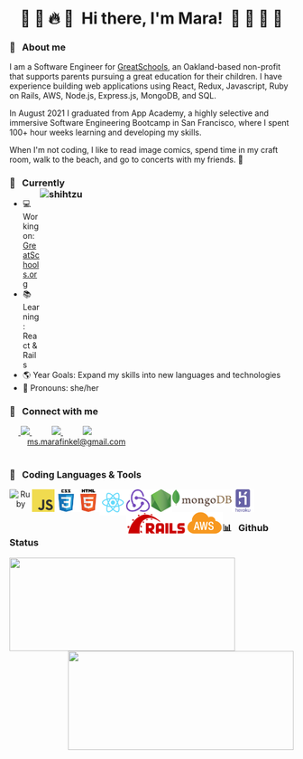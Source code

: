 <h1 align="center">🍍&nbsp;🍄&nbsp;🔥&nbsp;💖&nbsp;&nbsp;Hi there, I'm Mara!&nbsp;&nbsp;🦖&nbsp;🌈&nbsp;🧙‍&nbsp;🦈</h1>

### 🍎  &nbsp;&nbsp;About me

I am a Software Engineer for [GreatSchools](https://www.greatschools.org/), an Oakland-based non-profit that supports parents pursuing a great education for their children. I have experience building web applications using React, Redux, Javascript, Ruby on Rails, AWS, Node.js, Express.js, MongoDB, and SQL.

In August 2021 I graduated from App Academy, a highly selective and immersive Software Engineering Bootcamp in San Francisco, where I spent 100+ hour weeks learning and developing my skills.

When I'm not coding, I like to read image comics, spend time in my craft room, walk to the beach, and go to concerts with my friends. 🖖

### 🌙  &nbsp;&nbsp;Currently <img align="right" alt="shihtzu" src="https://user-images.githubusercontent.com/76984497/135173191-3ba362e1-e95f-44d2-aa3b-d9501019015d.jpg" width="450" height="300" />

- 💻  Working on: [ GreatSchools.org ](https://www.greatschools.org/)
- 📚  Learning: React & Rails
- 🌎  Year Goals: Expand my skills into new languages and technologies
- 💖  Pronouns: she/her

### 🔗  &nbsp;&nbsp;Connect with me

&nbsp;&nbsp;&nbsp;&nbsp;<a href="https://www.linkedin.com/in/marafinkel">
  <img width="40px" src="https://raw.githubusercontent.com/peterthehan/peterthehan/master/assets/linkedin.svg" />
</a>
&nbsp;&nbsp;&nbsp;&nbsp;&nbsp;&nbsp;&nbsp;&nbsp;
<a href="https://internetmara.github.io/">
  <img width="40px" src="https://user-images.githubusercontent.com/76984497/135199931-99adc5e8-45ff-47b2-9c2a-deaf28f6931f.png" />
</a>
&nbsp;&nbsp;&nbsp;&nbsp;&nbsp;&nbsp;&nbsp;&nbsp;
<a href="mailto: ms.marafinkel@gmail.com">
  <img width="40px" src ="https://upload.wikimedia.org/wikipedia/commons/thumb/7/7e/Gmail_icon_%282020%29.svg/512px-Gmail_icon_%282020%29.svg.png">
</a>
<br />
&nbsp;&nbsp;&nbsp;&nbsp;&nbsp;&nbsp;&nbsp;&nbsp;ms.marafinkel@gmail.com
<br />
<br />
### 👾  &nbsp;&nbsp;Coding Languages & Tools
<div align="center">
<img align="left" alt="Ruby" width="40px" src="https://cdn.iconscout.com/icon/free/png-256/ruby-47-1175102.png" />

<img align="left" alt="JavaScript" width="40px" src="https://raw.githubusercontent.com/github/explore/80688e429a7d4ef2fca1e82350fe8e3517d3494d/topics/javascript/javascript.png" />

<img align="left" alt="CSS3" width="40px" src="https://raw.githubusercontent.com/github/explore/80688e429a7d4ef2fca1e82350fe8e3517d3494d/topics/css/css.png" />

<img align="left" alt="HTML5" width="40px" src="https://raw.githubusercontent.com/github/explore/80688e429a7d4ef2fca1e82350fe8e3517d3494d/topics/html/html.png" />

<img align="left" alt="React" width="47px" src="https://raw.githubusercontent.com/github/explore/80688e429a7d4ef2fca1e82350fe8e3517d3494d/topics/react/react.png" />

<img align="left" alt="Redux" height="40px" src="https://raw.githubusercontent.com/jangcla/github-profile/3b4d2cde84319e2b6dc1b0a042ba2fb9199a6a35/profile-photos/redux-icon.svg" />

<img align="left" alt="Node.js" width="40px" src="https://raw.githubusercontent.com/github/explore/80688e429a7d4ef2fca1e82350fe8e3517d3494d/topics/nodejs/nodejs.png" />

<img align="left" alt="MongoDB" height="30px" src="https://github.com/jangcla/github-profile/blob/main/profile-photos/mgdb-icon.png?raw=true" />

<img align='left' alt='heroku' width='40px' src="https://github.com/jangcla/github-profile/blob/main/profile-photos/heroku-icon.png?raw=true" />

<img align='left' alt='ruby-rails' height='40px' src="https://github.com/jangcla/github-profile/blob/main/profile-photos/ruby-on-rails-icon.png?raw=true" />

<img align='left' alt='AWS' height='40px' src="https://github.com/jangcla/github-profile/blob/main/profile-photos/aws.png?raw=true" />
</div>
 <br />
 <br />

### 📊  &nbsp;&nbsp;Github Status

<img align="left" height='165px' width='400px' src="https://github-readme-stats.vercel.app/api/top-langs/?username=internetmara&layout=compact&theme=midnight-purple" />

<img align="right" height='175px' width='400px' src="https://github-readme-stats.vercel.app/api?username=internetmara&show_icons=true&theme=midnight-purple"/>

<!--
**internetmara/internetmara** is a ✨ _special_ ✨ repository because its `README.md` (this file) appears on your GitHub profile.

Here are some ideas to get you started:

- 👯 I’m looking to collaborate on ...
- 🤔 I’m looking for help with ...
- 💬 Ask me about ...
- ⚡ Fun fact: ...
-->
